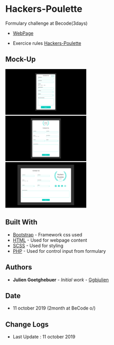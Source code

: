 # Hackers-Poulette

Formulary challenge at Becode(3days)

- [WebPage](https://ggbjulien.github.io/restaurant-css-framework/)

- Exercice rules [Hackers-Poulette](https://github.com/becodeorg/BXL-Johnson-4.14/tree/master/06-PHP/hackers_poulette)

## Mock-Up

<img src="assets/img/mobile.png" width="50%" height="50%"></img> <img src="assets/img/tablet.png" width="50%" height="50%"></img> <img src="assets/img/desktop.png" width="50%" height="50%"></img>




## Built With

- [Bootstrap](https://getbootstrap.com/) - Framework css used
- [HTML](https://www.w3schools.com/html/) - Used for webpage content
- [SCSS](https://www.w3schools.com/sass/) - Used for styling
- [PHP](https://www.php.net/docs.php) - Used for control input from formulary

## Authors

- **Julien Goetghebuer** - _Initial work_ - [Ggbjulien](https://github.com/ggbjulien)

## Date

- 11 october 2019 (2month at BeCode o/)

## Change Logs

- Last Update : 11 october 2019

